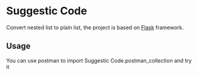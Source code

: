 # Suggestic Code
Convert nested list to plain list, the project is based on [Flask](https://flask.palletsprojects.com/en/1.1.x/) framework.


## Usage
You can use postman to import Suggestic Code.postman_collection and try it
